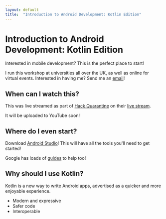 ```yaml
---
layout: default
title:  "Introduction to Android Development: Kotlin Edition"
---
```


# Introduction to Android Development: Kotlin Edition

Interested in mobile development? This is the perfect place to start!

I run this workshop at universities all over the UK, as well as online for virtual events. Interested in having me? Send me an [email](mailto:will@will-russell.com)!

## When can I watch this?

This was live streamed as part of [Hack Quarantine](https://hackquarantine.com) on their [live stream](https://hackquarantine.com/stream). 

It will be uploaded to YouTube soon!

## Where do I even start?

Download [Android Studio](https://developer.android.com/studio)! This will have all the tools you'll need to get started!

Google has loads of [guides](https://developer.android.com/guide) to help too!

## Why should I use Kotlin?

Kotlin is a new way to write Android apps, advertised as a quicker and more enjoyable experience.

- Modern and expressive
- Safer code
- Interoperable
